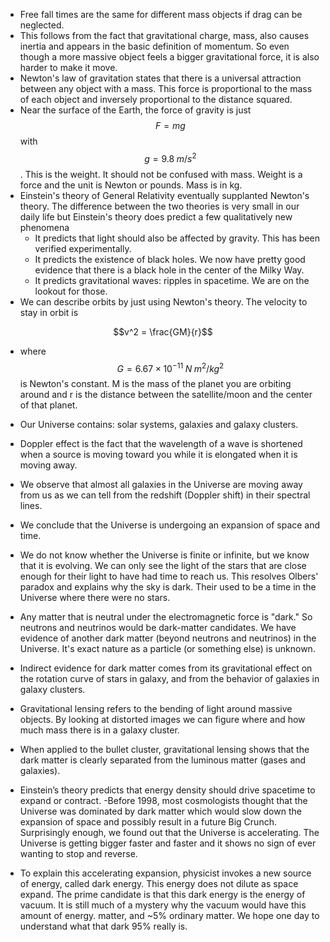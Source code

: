 - Free fall times are the same for different mass objects if drag can be neglected.
- This follows from the fact that gravitational charge, mass, also causes inertia and appears in the basic definition of momentum. So even though a more massive object feels a bigger gravitational force, it is also harder to make it move.
- Newton's law of gravitation states that there is a universal attraction between any object with a mass. This force is proportional to the mass of each object and inversely proportional to the distance squared.
- Near the surface of the Earth, the force of gravity is just $$F = mg$$ with $$g = 9.8 \; m/s^2$$. This is the weight. It should not be confused with mass. Weight is a force and the unit is Newton or pounds. Mass is in kg.
- Einstein's theory of General Relativity eventually supplanted Newton's theory. The difference between the two theories is very small in our daily life but Einstein's theory does predict a few qualitatively new phenomena 
  - It predicts that light should also be affected by gravity. This has been verified experimentally.
  - It predicts the existence of black holes. We now have pretty good evidence that there is a black hole in the center of the Milky Way.
  - It predicts gravitational waves: ripples in spacetime. We are on the lookout for those.
- We can describe orbits by just using Newton's theory. The velocity to stay in orbit is

$$v^2 = \frac{GM}{r}$$

- where $$G = 6.67 \times 10^{-11}\; N\;m^2/kg^2$$ is Newton's constant. M is the mass of the planet you are orbiting around and r is the distance between the satellite/moon and the center of that planet.

- Our Universe contains: solar systems, galaxies and galaxy clusters.
- Doppler effect is the fact that the wavelength of a wave is shortened when a source is moving toward you while it is elongated when it is moving away.
- We observe that almost all galaxies in the Universe are moving away from us as we can tell from the redshift (Doppler shift) in their spectral lines.
- We conclude that the Universe is undergoing an expansion of space and time.

- We do not know whether the Universe is finite or infinite, but we know that it is evolving. We can only see the light of the stars that are close enough for their light to have had time to reach us. This resolves Olbers' paradox and explains why the sky is dark. Their used to be a time in the Universe where there were no stars.

- Any matter that is neutral under the electromagnetic force is "dark." So neutrons and neutrinos would be dark-matter candidates. We have evidence of another dark matter (beyond neutrons and neutrinos) in the Universe. It's exact nature as a particle (or something else) is unknown.
- Indirect evidence for dark matter comes from its gravitational effect on the rotation curve of stars in galaxy, and from the behavior of galaxies in galaxy clusters.
- Gravitational lensing refers to the bending of light around massive objects. By looking at distorted images we can figure where and how much mass there is in a galaxy cluster.
- When applied to the bullet cluster, gravitational lensing shows that the dark matter is clearly separated from the luminous matter (gases and galaxies).
- Einstein’s theory predicts that energy density should drive spacetime to expand or contract.
-Before 1998, most cosmologists thought that the Universe was dominated by dark matter which would slow down the expansion of space and possibly result in a future Big Crunch. Surprisingly enough, we found out that the Universe is accelerating. The Universe is getting bigger faster and faster and it shows no sign of ever wanting to stop and reverse.
- To explain this accelerating expansion, physicist invokes a new source of energy, called dark energy. This energy does not dilute as space expand. The prime candidate is that this dark energy is the energy of vacuum. It is still much of a mystery why the vacuum would have this amount of energy.
 matter, and ~5% ordinary matter.
We hope one day to understand what that dark 95% really is.